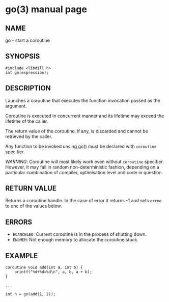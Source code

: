 # go(3) manual page

## NAME

go - start a coroutine

## SYNOPSIS

```
#include <libdill.h>
int go(expression);
```

## DESCRIPTION

Launches a coroutine that executes the function invocation passed as the argument.

Coroutine is executed in concurrent manner and its lifetime may exceed the lifetime of the caller.

The return value of the coroutine, if any, is discarded and cannot be retrieved by the caller.

Any function to be invoked unsing go() must be declared with `coroutine` specifier.

*WARNING*: Coroutine will most likely work even without `coroutine` specifier. However, it may fail in random non-deterministic fashion, depending on a particular combination of compiler, optimisation level and code in question.

## RETURN VALUE

Returns a coroutine handle. In the case of error it returns -1 and sets `errno` to one of the values below.

## ERRORS

* `ECANCELED`: Current coroutine is in the process of shutting down.
* `ENOMEM`: Not enough memory to allocate the coroutine stack.

## EXAMPLE

```
coroutine void add(int a, int b) {
    printf("%d+%d=%d\n", a, b, a + b);
}

...

int h = go(add(1, 2));
```

